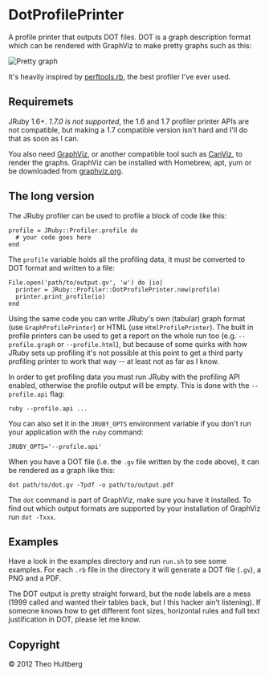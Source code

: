 # DotProfilePrinter

A profile printer that outputs DOT files. DOT is a graph description format which can be rendered with GraphViz to make pretty graphs such as this:

![](https://raw.github.com/iconara/dot_profile_printer/master/examples/example.png "Pretty graph")

It's heavily inspired by [perftools.rb](https://github.com/tmm1/perftools.rb), the best profiler I've ever used.

## Requiremets

JRuby 1.6+. _1.7.0 is not supported_, the 1.6 and 1.7 profiler printer APIs are not compatible, but making a 1.7 compatible version isn't hard and I'll do that as soon as I can.

You also need [GraphViz](http://graphviz.org/), or another compatible tool such as [CanViz](http://canviz.org), to render the graphs. GraphViz can be installed with Homebrew, apt, yum or be downloaded from [graphviz.org](http://graphviz.org/).

## The long version

The JRuby profiler can be used to profile a block of code like this:

    profile = JRuby::Profiler.profile do
      # your code goes here
    end

The `profile` variable holds all the profiling data, it must be converted to DOT format and written to a file:

    File.open('path/to/output.gv', 'w') do |io|
      printer = JRuby::Profiler::DotProfilePrinter.new(profile)
      printer.print_profile(io)
    end

Using the same code you can write JRuby's own (tabular) graph format (use `GraphProfilePrinter`) or HTML (use `HtmlProfilePrinter`). The built in profile printers can be used to get a report on the whole run too (e.g. `--profile.graph` or `--profile.html`), but because of some quirks with how JRuby sets up profiling it's not possible at this point to get a third party profiling printer to work that way -- at least not as far as I know.

In order to get profiling data you must run JRuby with the profiling API enabled, otherwise the profile output will be empty. This is done with the `--profile.api` flag:

    ruby --profile.api ...

You can also set it in the `JRUBY_OPTS` environment variable if you don't run your application with the `ruby` command:

    JRUBY_OPTS='--profile.api'

When you have a DOT file (i.e. the `.gv` file written by the code above), it can be rendered as a graph like this:

    dot path/to/dot.gv -Tpdf -o path/to/output.pdf

The `dot` command is part of GraphViz, make sure you have it installed. To find out which output formats are supported by your installation of GraphViz run `dot -Txxx`.

## Examples

Have a look in the examples directory and run `run.sh` to see some examples. For each `.rb` file in the directory it will generate a DOT file (`.gv`), a PNG and a PDF.

The DOT output is pretty straight forward, but the node labels are a mess (1999 called and wanted their tables back, but I this hacker ain't listening). If someone knows how to get different font sizes, horizontal rules and full text justification in DOT, please let me know.

## Copyright

© 2012 Theo Hultberg